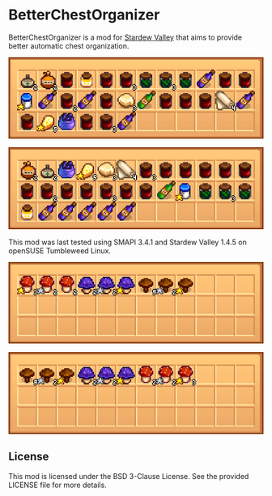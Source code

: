 # BetterChestOrganizer

BetterChestOrganizer is a mod for [Stardew Valley](https://www.stardewvalley.net/) that aims to provide better automatic chest organization.

<p align="center">
  <img src="https://github.com/bernardosulzbach/BetterChestOrganizer/raw/master/images/example-1-1.png"
       alt="Artisan products after sorting by the in-game button">
</p>

<p align="center">
  <img src="https://github.com/bernardosulzbach/BetterChestOrganizer/raw/master/images/example-1-2.png"
       alt="Artisan products after sorting by the mod">
</p>

This mod was last tested using SMAPI 3.4.1 and Stardew Valley 1.4.5 on openSUSE Tumbleweed Linux.

<p align="center">
  <img src="https://github.com/bernardosulzbach/BetterChestOrganizer/raw/master/images/example-2-1.png"
       alt="Artisan products after sorting by the in-game button">
</p>

<p align="center">
  <img src="https://github.com/bernardosulzbach/BetterChestOrganizer/raw/master/images/example-2-2.png"
       alt="Artisan products after sorting by the mod">
</p>

## License

This mod is licensed under the BSD 3-Clause License. See the provided LICENSE file for more details.
